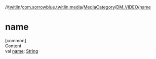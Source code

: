 //[twitlin](../../../index.md)/[com.sorrowblue.twitlin.media](../../index.md)/[MediaCategory](../index.md)/[DM_VIDEO](index.md)/[name](name.md)



# name  
[common]  
Content  
val [name](name.md): [String](https://kotlinlang.org/api/latest/jvm/stdlib/kotlin/-string/index.html)  



